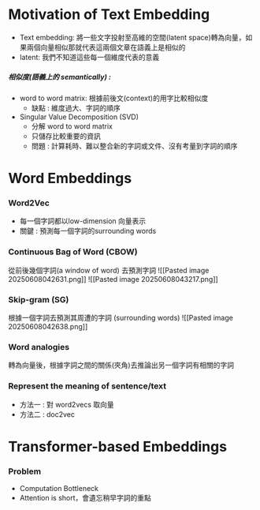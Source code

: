# Motivation of Text Embedding
- Text embedding: 將一些文字投射至高維的空間(latent space)轉為向量，如果兩個向量相似那就代表這兩個文章在語義上是相似的
- latent: 我們不知道這些每一個維度代表的意義
##### 相似度(語義上的 semantically) :
- word to word matrix: 根據前後文(context)的用字比較相似度
	- 缺點 : 維度過大、字詞的順序
- Singular Value Decomposition (SVD)
	- 分解 word to word matrix
	- 只儲存比較重要的資訊
	- 問題 : 計算耗時、難以整合新的字詞或文件、沒有考量到字詞的順序
# Word Embeddings

### Word2Vec
- 每一個字詞都以low-dimension 向量表示
- 關鍵 : 預測每一個字詞的surrounding words
### Continuous Bag of Word (CBOW)
從前後幾個字詞(a window of word) 去預測字詞
![[Pasted image 20250608042631.png]]
![[Pasted image 20250608043217.png]]
### Skip-gram (SG)
根據一個字詞去預測其周遭的字詞 (surrounding words)
![[Pasted image 20250608042638.png]]

### Word analogies
轉為向量後，根據字詞之間的關係(夾角)去推論出另一個字詞有相關的字詞

### Represent the meaning of sentence/text
- 方法一 : 對 word2vecs 取向量
- 方法二 : doc2vec
# Transformer-based Embeddings
### Problem
- Computation Bottleneck
- Attention is short，會遺忘稍早字詞的重點